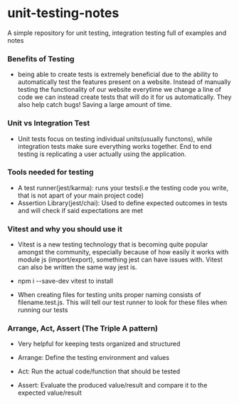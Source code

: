 # unit-testing-notes

A simple repository for unit testing, integration testing full of examples and notes

### Benefits of Testing

- being able to create tests is extremely beneficial due to the ability to automatically test the features present on a website. Instead of manually testing the functionality of our website everytime we change a line of code we can instead create tests that will do it for us automatically. They also help catch bugs! Saving a large amount of time.

### Unit vs Integration Test

- Unit tests focus on testing individual units(usually functons), while integration tests make sure everything works together. End to end testing is replicating a user actually using the application.

### Tools needed for testing

- A test runner(jest/karma): runs your tests(i.e the testing code you write, that is not apart of your main project code)
- Assertion Library(jest/chai): Used to define expected outcomes in tests and will check if said expectations are met

### Vitest and why you should use it

- Vitest is a new testing technology that is becoming quite popular amongst the community, especially because of how easily it works with module js (import/export), something jest can have issues with. Vitest can also be written the same way jest is.
- npm i --save-dev vitest to install

- When creating files for testing units proper naming consists of filename.test.js. This will tell our test runner to look for these files when running our tests

### Arrange, Act, Assert (The Triple A pattern)

- Very helpful for keeping tests organized and structured

- Arrange: Define the testing environment and values
- Act: Run the actual code/function that should be tested
- Assert: Evaluate the produced value/result and compare it to the expected value/result
